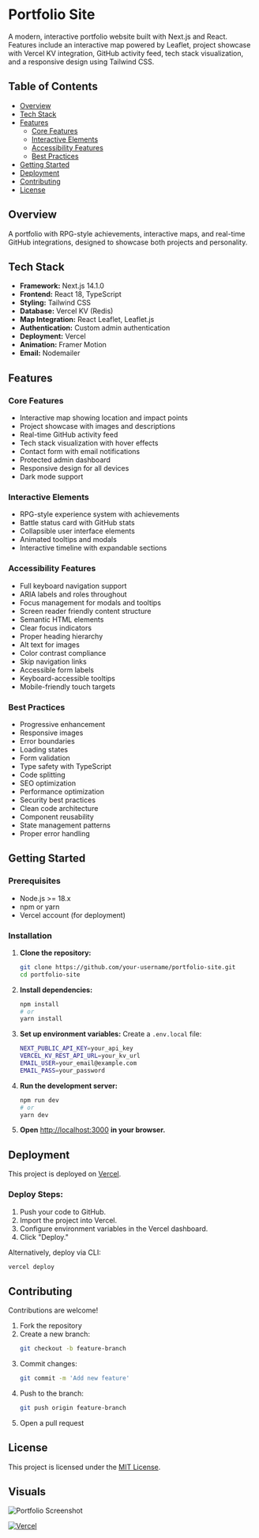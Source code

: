 # Portfolio Site

A modern, interactive portfolio website built with Next.js and React. Features include an interactive map powered by Leaflet, project showcase with Vercel KV integration, GitHub activity feed, tech stack visualization, and a responsive design using Tailwind CSS.

## Table of Contents
- [Overview](#overview)
- [Tech Stack](#tech-stack)
- [Features](#features)
  - [Core Features](#core-features)
  - [Interactive Elements](#interactive-elements)
  - [Accessibility Features](#accessibility-features)
  - [Best Practices](#best-practices)
- [Getting Started](#getting-started)
- [Deployment](#deployment)
- [Contributing](#contributing)
- [License](#license)

## Overview

A portfolio with RPG-style achievements, interactive maps, and real-time GitHub integrations, designed to showcase both projects and personality.

## Tech Stack
- **Framework:** Next.js 14.1.0
- **Frontend:** React 18, TypeScript
- **Styling:** Tailwind CSS
- **Database:** Vercel KV (Redis)
- **Map Integration:** React Leaflet, Leaflet.js
- **Authentication:** Custom admin authentication
- **Deployment:** Vercel
- **Animation:** Framer Motion
- **Email:** Nodemailer

## Features

### Core Features
- Interactive map showing location and impact points
- Project showcase with images and descriptions
- Real-time GitHub activity feed
- Tech stack visualization with hover effects
- Contact form with email notifications
- Protected admin dashboard
- Responsive design for all devices
- Dark mode support

### Interactive Elements
- RPG-style experience system with achievements
- Battle status card with GitHub stats
- Collapsible user interface elements
- Animated tooltips and modals
- Interactive timeline with expandable sections

### Accessibility Features
- Full keyboard navigation support
- ARIA labels and roles throughout
- Focus management for modals and tooltips
- Screen reader friendly content structure
- Semantic HTML elements
- Clear focus indicators
- Proper heading hierarchy
- Alt text for images
- Color contrast compliance
- Skip navigation links
- Accessible form labels
- Keyboard-accessible tooltips
- Mobile-friendly touch targets

### Best Practices
- Progressive enhancement
- Responsive images
- Error boundaries
- Loading states
- Form validation
- Type safety with TypeScript
- Code splitting
- SEO optimization
- Performance optimization
- Security best practices
- Clean code architecture
- Component reusability
- State management patterns
- Proper error handling

## Getting Started

### Prerequisites
- Node.js >= 18.x
- npm or yarn
- Vercel account (for deployment)

### Installation
1. **Clone the repository:**
   ```bash
   git clone https://github.com/your-username/portfolio-site.git
   cd portfolio-site
   ```

2. **Install dependencies:**
   ```bash
   npm install
   # or
   yarn install
   ```

3. **Set up environment variables:**
   Create a `.env.local` file:
   ```bash
   NEXT_PUBLIC_API_KEY=your_api_key
   VERCEL_KV_REST_API_URL=your_kv_url
   EMAIL_USER=your_email@example.com
   EMAIL_PASS=your_password
   ```

4. **Run the development server:**
   ```bash
   npm run dev
   # or
   yarn dev
   ```

5. **Open** [http://localhost:3000](http://localhost:3000) **in your browser.**

## Deployment

This project is deployed on [Vercel](https://vercel.com/).

### Deploy Steps:
1. Push your code to GitHub.
2. Import the project into Vercel.
3. Configure environment variables in the Vercel dashboard.
4. Click "Deploy."

Alternatively, deploy via CLI:
```bash
vercel deploy
```

## Contributing

Contributions are welcome!

1. Fork the repository
2. Create a new branch:
   ```bash
   git checkout -b feature-branch
   ```
3. Commit changes:
   ```bash
   git commit -m 'Add new feature'
   ```
4. Push to the branch:
   ```bash
   git push origin feature-branch
   ```
5. Open a pull request

## License

This project is licensed under the [MIT License](LICENSE).

## Visuals

![Portfolio Screenshot](./portfolio-site/public/projects/portfolio-site.png)

[![Vercel](https://vercelbadge.vercel.app/api/your-username/portfolio-site)](https://portfolio-site.vercel.app/)